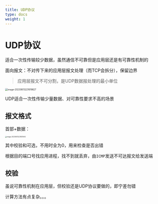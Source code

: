 ```yaml
---
title: UDP协议
type: docs
weight: 1
---
```


# UDP协议

适合一次性传输较少数据，虽然通信不可靠但是应用层还是有可靠性机制的

面向报文：不对传下来的应用层报文处理（而TCP会拆分），保留边界

> 应用层报文不可分割，是UDP数据报处理的最小单位

<img src="https://cdn.jsdelivr.net/gh/zvictorliu/typoraPics@main/img/image-20230613221619827.png" alt="image-20230613221619827" style="zoom:50%;" />

UDP适合一次性传输少量数据、对可靠性要求不高的场景

## 报文格式

首部+数据：

<img src="https://cdn.jsdelivr.net/gh/zvictorliu/typoraPics@main/img/image-20230613221651943.png" alt="image-20230613221651943" style="zoom: 33%;" />

其中校验和可选，不用时全为0，用来检查是否出错

根据目的端口号找应用进程，找不到就丢弃，由`ICMP`发送不可达报文给发送端

## 校验

虽说可靠性机制在应用层，但校验还是UDP协议要做的，即宁差勿错

计算方法有点复杂。。。

